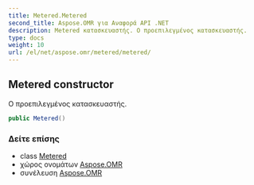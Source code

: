 ```yaml
---
title: Metered.Metered
second_title: Aspose.OMR για Αναφορά API .NET
description: Metered κατασκευαστής. Ο προεπιλεγμένος κατασκευαστής.
type: docs
weight: 10
url: /el/net/aspose.omr/metered/metered/
---
```

## Metered constructor

Ο προεπιλεγμένος κατασκευαστής.

```csharp
public Metered()
```

### Δείτε επίσης

* class [Metered](../)
* χώρος ονομάτων [Aspose.OMR](../../metered/)
* συνέλευση [Aspose.OMR](../../../)


